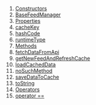 1.  [Constructors](./BaseFeedManager-class#constructors.md)
2.  [BaseFeedManager](./BaseFeedManager/BaseFeedManager.md)
3.  [Properties](./BaseFeedManager-class#instance-properties.md)
4.  [cacheKey](./BaseFeedManager/cacheKey.md)
5.  [hashCode](https://api.flutter.dev/flutter/dart-core/Object/hashCode.html)
6.  [runtimeType](https://api.flutter.dev/flutter/dart-core/Object/runtimeType.html)
7.  [Methods](./BaseFeedManager-class#instance-methods.md)
8.  [fetchDataFromApi](./BaseFeedManager/fetchDataFromApi.md)
9.  [getNewFeedAndRefreshCache](./BaseFeedManager/getNewFeedAndRefreshCache.md)
10. [loadCachedData](./BaseFeedManager/loadCachedData.md)
11. [noSuchMethod](https://api.flutter.dev/flutter/dart-core/Object/noSuchMethod.html)
12. [saveDataToCache](./BaseFeedManager/saveDataToCache.md)
13. [toString](https://api.flutter.dev/flutter/dart-core/Object/toString.html)
14. [Operators](./BaseFeedManager-class#operators.md)
15. [operator
    ==](https://api.flutter.dev/flutter/dart-core/Object/operator_equals.html)
